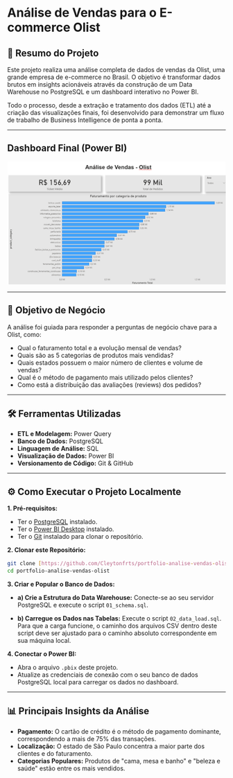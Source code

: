 # Análise de Vendas para o E-commerce Olist

## 📄 Resumo do Projeto
Este projeto realiza uma análise completa de dados de vendas da Olist, uma grande empresa de e-commerce no Brasil. O objetivo é transformar dados brutos em insights acionáveis através da construção de um Data Warehouse no PostgreSQL e um dashboard interativo no Power BI.

Todo o processo, desde a extração e tratamento dos dados (ETL) até a criação das visualizações finais, foi desenvolvido para demonstrar um fluxo de trabalho de Business Intelligence de ponta a ponta.

---

## Dashboard Final (Power BI)

![Dashboard de Vendas Olist](assets/dashboard.png)

---

## 🎯 Objetivo de Negócio
A análise foi guiada para responder a perguntas de negócio chave para a Olist, como:

* Qual o faturamento total e a evolução mensal de vendas?
* Quais são as 5 categorias de produtos mais vendidas?
* Quais estados possuem o maior número de clientes e volume de vendas?
* Qual é o método de pagamento mais utilizado pelos clientes?
* Como está a distribuição das avaliações (reviews) dos pedidos?

---

## 🛠️ Ferramentas Utilizadas
* **ETL e Modelagem:** Power Query
* **Banco de Dados:** PostgreSQL
* **Linguagem de Análise:** SQL
* **Visualização de Dados:** Power BI
* **Versionamento de Código:** Git & GitHub

---

## ⚙️ Como Executar o Projeto Localmente

**1. Pré-requisitos:**
* Ter o [PostgreSQL](https://www.postgresql.org/) instalado.
* Ter o [Power BI Desktop](https://powerbi.microsoft.com/pt-br/desktop/) instalado.
* Ter o [Git](https://git-scm.com/) instalado para clonar o repositório.

**2. Clonar este Repositório:**
```bash
git clone [https://github.com/Cleytonfrts/portfolio-analise-vendas-olist.git](https://github.com/Cleytonfrts/portfolio-analise-vendas-olist.git)
cd portfolio-analise-vendas-olist
```

**3. Criar e Popular o Banco de Dados:**
   * **a) Crie a Estrutura do Data Warehouse:** Conecte-se ao seu servidor PostgreSQL e execute o script `01_schema.sql`.

   * **b) Carregue os Dados nas Tabelas:** Execute o script `02_data_load.sql`. Para que a carga funcione, o caminho dos arquivos CSV dentro deste script deve ser ajustado para o caminho absoluto correspondente em sua máquina local.

**4. Conectar o Power BI:**
   * Abra o arquivo `.pbix` deste projeto.
   * Atualize as credenciais de conexão com o seu banco de dados PostgreSQL local para carregar os dados no dashboard.

---

## 📊 Principais Insights da Análise
* **Pagamento:** O cartão de crédito é o método de pagamento dominante, correspondendo a mais de 75% das transações.
* **Localização:** O estado de São Paulo concentra a maior parte dos clientes e do faturamento.
* **Categorias Populares:** Produtos de "cama, mesa e banho" e "beleza e saúde" estão entre os mais vendidos.